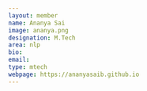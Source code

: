 ```yaml
---
layout: member
name: Ananya Sai
image: ananya.png
designation: M.Tech
area: nlp
bio:
email:
type: mtech
webpage: https://ananyasaib.github.io
---
```

